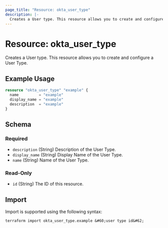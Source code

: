 ```yaml
---
page_title: "Resource: okta_user_type"
description: |-
  Creates a User type. This resource allows you to create and configure a User Type.
---
```


# Resource: okta_user_type

Creates a User type. This resource allows you to create and configure a User Type.

## Example Usage

```terraform
resource "okta_user_type" "example" {
  name         = "example"
  display_name = "example"
  description  = "example"
}
```

<!-- schema generated by tfplugindocs -->
## Schema

### Required

- `description` (String) Description of the User Type.
- `display_name` (String) Display Name of the User Type.
- `name` (String) Name of the User Type.

### Read-Only

- `id` (String) The ID of this resource.

## Import

Import is supported using the following syntax:

```shell
terraform import okta_user_type.example &#60;user type id&#62;
```
